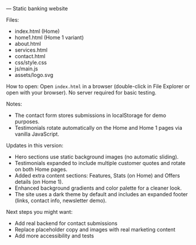  — Static banking website

Files:
- index.html (Home)
- home1.html (Home 1 variant)
- about.html
- services.html
- contact.html
- css/style.css
- js/main.js
- assets/logo.svg

How to open:
Open `index.html` in a browser (double-click in File Explorer or open with your browser). No server required for basic testing.

Notes:
- The contact form stores submissions in localStorage for demo purposes.
- Testimonials rotate automatically on the Home and Home 1 pages via vanilla JavaScript.

Updates in this version:
- Hero sections use static background images (no automatic sliding).
- Testimonials expanded to include multiple customer quotes and rotate on both Home pages.
- Added extra content sections: Features, Stats (on Home) and Offers details (on Home 1).
- Enhanced background gradients and color palette for a cleaner look.
- The site uses a dark theme by default and includes an expanded footer (links, contact info, newsletter demo).

Next steps you might want:
- Add real backend for contact submissions
- Replace placeholder copy and images with real marketing content
- Add more accessibility and tests
